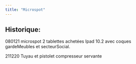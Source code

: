```yaml
---
title: "Microspot"
---
```


## Historique:


080121 microspot 2 tablettes achetées Ipad 10.2 avec coques gardeMeubles et secteurSocial.

211220 Tuyau et pistolet compresseur servante
